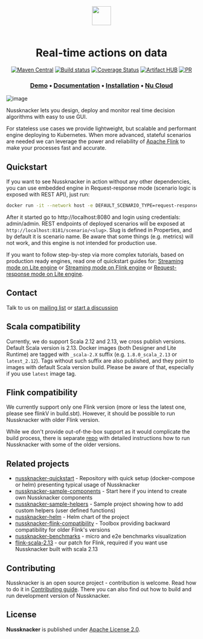 
<div align="center">
  <img src="https://nussknacker.io/wp-content/uploads/2021/10/Nussknacker-logo-black.svg" height="50">
</div>
</br>
<h1 align="center">Real-time actions on data</h1>

<div align="center">
  
  [![Maven Central](https://maven-badges.herokuapp.com/maven-central/pl.touk.nussknacker/nussknacker-designer_2.12/badge.svg)](https://maven-badges.herokuapp.com/maven-central/pl.touk.nussknacker/nussknacker-designer_2.12)
  [![Build status](https://github.com/touk/nussknacker/workflows/CI/badge.svg?branch=staging)](https://github.com/touk/nussknacker/actions?query=workflow%3ACI+branch%3Astaging++)
  [![Coverage Status](https://coveralls.io/repos/github/TouK/nussknacker/badge.svg?branch=staging)](https://coveralls.io/github/TouK/nussknacker?branch=staging)
  [![Artifact HUB](https://img.shields.io/endpoint?url=https://artifacthub.io/badge/repository/touk)](https://artifacthub.io/packages/search?repo=touk)
  [![PR](https://img.shields.io/badge/PRs-welcome-brightgreen.svg)](CONTRIBUTING.md#Contributing)

</div>
<h3 align="center">
  <a href="https://demo.nussknacker.io"><b>Demo</b></a> &bull;
  <a href="https://nussknacker.io/documentation"><b>Documentation</b></a> &bull;
  <a href="https://nussknacker.io/documentation/docs/installation/"><b>Installation</b></a> &bull;
  <a href="https://cloud.nussknacker.io"><b>Nu Cloud</b></a>  
</h3>

![image](https://nussknacker.io/documentation/assets/images/nu_designer-87526e47584a5eeb9ce59ad7509d2e7b.png)

Nussknacker lets you design, deploy and monitor real time decision algorithms with easy to use GUI.

For stateless use cases we provide lightweight, but scalable and performant engine deploying to Kubernetes. 
When more advanced, stateful scenarios are needed we can leverage the power and reliability of [Apache Flink](https://flink.apache.org/) 
to make your processes fast and accurate.

## Quickstart

If you want to see Nussknacker in action without any other dependencies, you can use embedded engine in Request-response mode (scenario logic is exposed with REST API), just run:
```bash
docker run -it --network host -e DEFAULT_SCENARIO_TYPE=request-response-embedded touk/nussknacker:latest
```
After it started go to http://localhost:8080 and login using credentials: admin/admin.
REST endpoints of deployed scenarios will be exposed at `http://localhost:8181/scenario/<slug>`. Slug is defined in Properties, and by default it is scenario name.
Be aware that some things (e.g. metrics) will not work, and this engine is not intended for production use.

If you want to follow step-by-step via more complex tutorials, based on production ready engines, read one of quickstart guides for: [Streaming mode on Lite engine](https://nussknacker.io/documentation/quickstart/lite-streaming)
or [Streaming mode on Flink engine](https://nussknacker.io/documentation/quickstart/flink) or [Request-response mode on Lite engine](https://nussknacker.io/documentation/quickstart/lite-request-response).

## Contact

Talk to us on [mailing list](https://groups.google.com/forum/#!forum/nussknacker)
or [start a discussion](https://github.com/TouK/nussknacker/discussions/new?category=q-a)

## Scala compatibility

Currently, we do support Scala 2.12 and 2.13, we cross publish versions. Default Scala version is 2.13. Docker images (both Designer and Lite Runtime) are tagged with `_scala-2.X` suffix (e.g. `1.8.0_scala_2.13` or `latest_2.12`). 
Tags without such suffix are also published, and they point to images with default Scala version build. Please be aware of that, especially if you use `latest` image tag.

## Flink compatibility

We currently support only one Flink version (more or less the latest one, please see flinkV in build.sbt). 
However, it should be possible to run Nussknacker with older Flink version. 

While we don't provide out-of-the-box
support as it would complicate the build process, there is separate [repo](https://github.com/TouK/nussknacker-flink-compatibility)
with detailed instructions how to run Nussknacker with some of the older versions.  

## Related projects

- [nussknacker-quickstart](https://github.com/TouK/nussknacker-quickstart) - Repository with quick setup (docker-compose or helm) presenting typical usage of Nussknacker    
- [nussknacker-sample-components](https://github.com/touk/nussknacker-sample-components) - Start here if you intend to create own Nussknacker components
- [nussknacker-sample-helpers](https://github.com/touk/nussknacker-sample-helpers) - Sample project showing how to add custom helpers (user defined functions)
- [nussknacker-helm](https://github.com/TouK/nussknacker-helm) - Helm chart of the project                     
- [nussknacker-flink-compatibility](https://github.com/TouK/nussknacker-flink-compatibility) - Toolbox providing backward compatibility for older Flink's versions
- [nussknacker-benchmarks](https://github.com/TouK/nussknacker-benchmarks) - micro and e2e benchmarks visualization
- [flink-scala-2.13](https://github.com/TouK/flink-scala-2.13) - our patch for Flink, required if you want use Nussknacker built with scala 2.13
                                                   

## Contributing

Nussknacker is an open source project - contribution is welcome. Read how to do it in [Contributing guide](CONTRIBUTING.md).
There you can also find out how to build and run development version of Nussknacker.

## License

**Nussknacker** is published under [Apache License 2.0](http://www.apache.org/licenses/LICENSE-2.0).
